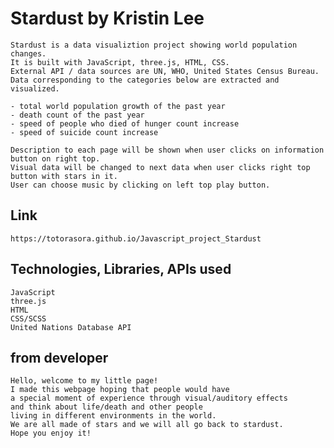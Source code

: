 # Stardust by Kristin Lee

    Stardust is a data visualiztion project showing world population changes.
    It is built with JavaScript, three.js, HTML, CSS.
    External API / data sources are UN, WHO, United States Census Bureau.
    Data corresponding to the categories below are extracted and visualized.

    - total world population growth of the past year
    - death count of the past year
    - speed of people who died of hunger count increase
    - speed of suicide count increase

    Description to each page will be shown when user clicks on information button on right top.
    Visual data will be changed to next data when user clicks right top button with stars in it.
    User can choose music by clicking on left top play button.


## Link
    https://totorasora.github.io/Javascript_project_Stardust


## Technologies, Libraries, APIs used
    JavaScript
    three.js
    HTML
    CSS/SCSS
    United Nations Database API


## from developer
    Hello, welcome to my little page!
    I made this webpage hoping that people would have
    a special moment of experience through visual/auditory effects
    and think about life/death and other people
    living in different environments in the world.
    We are all made of stars and we will all go back to stardust.
    Hope you enjoy it!



